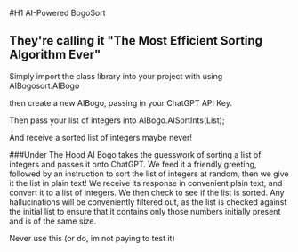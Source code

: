 #H1 AI-Powered BogoSort
## They're calling it "The Most Efficient Sorting Algorithm Ever"

Simply import the class library into your project with
using AIBogosort.AIBogo

then create a new AIBogo, passing in your ChatGPT API Key.

Then pass your list of integers into AIBogo.AISortInts(List<Int>);

And receive a sorted list of integers maybe never!

###Under The Hood
AI Bogo takes the guesswork of sorting a list of integers and passes it onto ChatGPT.
We feed it a friendly greeting, followed by an instruction to sort the list of integers at random, then we give it the list in plain text!
We receive its response in convenient plain text, and convert it to a list of integers.
We then check to see if the list is sorted. Any hallucinations will be conveniently filtered out, as the list is checked against the initial list to ensure that it contains only those numbers initially present and is of the same size.

Never use this (or do, im not paying to test it)
